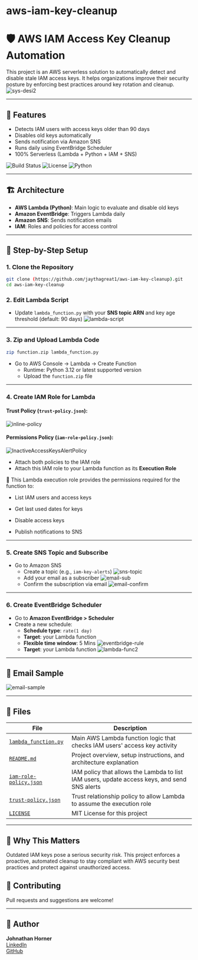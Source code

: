 # aws-iam-key-cleanup
# 🛡️ AWS IAM Access Key Cleanup Automation

This project is an AWS serverless solution to automatically detect and disable stale IAM access keys. It helps organizations improve their security posture by enforcing best practices around key rotation and cleanup.
![sys-desi2](https://github.com/user-attachments/assets/065af551-e431-4082-86b2-325532e526e4)



---

## 🚀 Features

- Detects IAM users with access keys older than 90 days
- Disables old keys automatically
- Sends notification via Amazon SNS
- Runs daily using EventBridge Scheduler
- 100% Serverless (Lambda + Python + IAM + SNS)

![Build Status](https://img.shields.io/badge/build-passing-brightgreen)
![License](https://img.shields.io/github/license/jaythagreat1/aws-iam-key-cleanup) 
![Python](https://img.shields.io/badge/python-3.12%2B-blue)

---

## 🏗️ Architecture

- **AWS Lambda (Python)**: Main logic to evaluate and disable old keys
- **Amazon EventBridge**: Triggers Lambda daily
- **Amazon SNS**: Sends notification emails
- **IAM**: Roles and policies for access control

---

## 📆 Step-by-Step Setup

### 1. Clone the Repository

```bash
git clone (https://github.com/jaythagreat1/aws-iam-key-cleanup).git
cd aws-iam-key-cleanup
```
<!-- ✅ Replace `johnathanhorner` with your GitHub username -->

### 2. Edit Lambda Script

- Update `lambda_function.py` with your **SNS topic ARN** and key age threshold (default: 90 days)
![lambda-script](https://github.com/user-attachments/assets/07cebf8f-a3fd-49ed-870f-c7adb6441d53)

---

### 3. Zip and Upload Lambda Code

```bash
zip function.zip lambda_function.py
```

- Go to AWS Console → Lambda → Create Function
  - Runtime: Python 3.12 or latest supported version
  - Upload the `function.zip` file

---

### 4. Create IAM Role for Lambda

#### Trust Policy (`trust-policy.json`):
![inline-policy](https://github.com/user-attachments/assets/6d5a9c81-27dd-4784-98c2-6558e06e3963)

#### Permissions Policy (`iam-role-policy.json`):
![InactiveAccessKeysAlertPolicy ](https://github.com/user-attachments/assets/b9c9e5bd-84a0-47e8-b9b9-4ca2e8bd5bac)

- Attach both policies to the IAM role
- Attach this IAM role to your Lambda function as its **Execution Role**

📌  This Lambda execution role provides the permissions required for the function to:
- List IAM users and access keys

- Get last used dates for keys

- Disable access keys

- Publish notifications to SNS


---

### 5. Create SNS Topic and Subscribe

- Go to Amazon SNS
  - Create a topic (e.g., `iam-key-alerts`)
   ![sns-topic](https://github.com/user-attachments/assets/04f9ffd8-6c6e-4243-a885-9739c47ef477)
  - Add your email as a subscriber
    ![email-sub](https://github.com/user-attachments/assets/42a671fa-7ebf-4e0a-91ac-78fb841816bd)
  - Confirm the subscription via email
    ![email-confirm](https://github.com/user-attachments/assets/a5519185-ad40-47e8-9c64-f2bbded43136)


---

### 6. Create EventBridge Scheduler

- Go to **Amazon EventBridge > Scheduler**
- Create a new schedule:
  - **Schedule type**: `rate(1 day)`
  - **Target**: your Lambda function
  - **Flexible time window**: 5 Mins
  ![eventbridge-rule](https://github.com/user-attachments/assets/2104e4a9-102a-47b0-89ea-5391757bb51d)
  - **Target**: your Lambda function
  ![lambda-func2](https://github.com/user-attachments/assets/f6c0a3fb-e770-460f-b92b-d2e6f18f0748) 

---

## 📧 Email Sample
![email-sample](https://github.com/user-attachments/assets/aebebe96-d42f-404c-80a1-f50126b5e568)

---

## 📁 Files

| File                   | Description                          |
| ---------------------- | ------------------------------------ |
| [`lambda_function.py`](./lambda_function.py)| Main AWS Lambda function logic that checks IAM users' access key activity |
| [`README.md`](./README.md)| Project overview, setup instructions, and architecture explanation |
| [`iam-role-policy.json`](./iam-role-policy.json) | IAM policy that allows the Lambda to list IAM users, update access keys, and send SNS alerts |
| [`trust-policy.json`](./trust-policy.json)| Trust relationship policy to allow Lambda to assume the execution role |
| [`LICENSE`](./LICENSE) | MIT License for this project |

---

## 🤔 Why This Matters

Outdated IAM keys pose a serious security risk. This project enforces a proactive, automated cleanup to stay compliant with AWS security best practices and protect against unauthorized access.


## 🙌 Contributing

Pull requests and suggestions are welcome!

---

## 🔗 Author

**Johnathan Horner**  
[LinkedIn](https://www.linkedin.com/in/johnathan-horner-99b37782/)  
[GitHub](https://github.com/jaythagreat1/)

 



  
